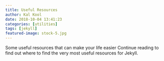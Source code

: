 ```yaml
---
title: Useful Resources
author: Kal Kool
date: 2018-10-04 13:41:23
categories: [utilities]
tags: [jekyll]
featured-image: stock-5.jpg
---
```

Some useful resources that can make your life easier <!-- more -->Continue reading to find out where to find the very most useful resources for Jekyll.